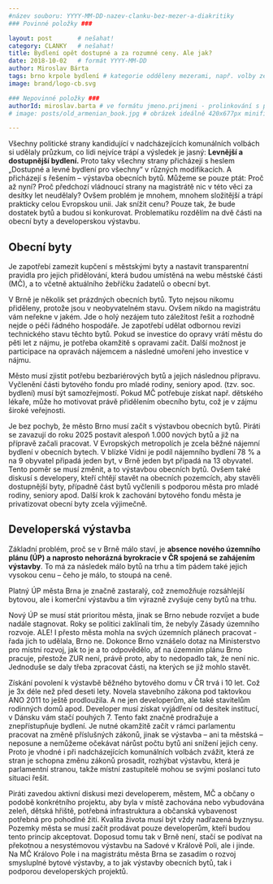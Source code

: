 ```yaml
---
#název souboru: YYYY-MM-DD-nazev-clanku-bez-mezer-a-diakritiky
### Povinné položky ###

layout: post       # nešahat!
category: CLANKY   # nešahat!
title: Bydlení opět dostupné a za rozumné ceny. Ale jak?
date: 2018-10-02   # formát YYYY-MM-DD
author: Miroslav Bárta
tags: brno krpole bydlení # kategorie odděleny mezerami, např. volby zemědělství životní-prostředí piráti (viz https://jihomoravsky.pirati.cz/tags/)
image: brand/logo-cb.svg

### Nepovinné položky ###
authorId: miroslav.barta # ve formátu jmeno.prijmeni - prolinkování s profilem přes uid
# image: posts/old_armenian_book.jpg # obrázek ideálně 420x677px minifikovaný přes https://tinypng.com/

---
```



Všechny politické strany kandidující v nadcházejících komunálních volbách si udělaly
průzkum, co lidi nejvíce trápí a výsledek je jasný: **Levnější a dostupnější bydlení.** Proto taky
všechny strany přicházejí s heslem „Dostupné a levné bydlení pro všechny“ v různých
modifikacích. A přicházejí s řešením – výstavba obecních bytů. Můžeme se pouze ptát: Proč
až nyní? Proč předchozí vládnoucí strany na magistrátě nic v této věci za desítky let
neudělaly? Ovšem problém je mnohem, mnohem složitější a trápí prakticky celou Evropskou
unii. Jak snížit cenu? Pouze tak, že bude dostatek bytů a budou si konkurovat. Problematiku
rozdělím na dvě části na obecní byty a developerskou výstavbu.

## Obecní byty

Je zapotřebí zamezit kupčení s městskými byty a nastavit transparentní pravidla pro
jejich přidělování, která budou umístěná na webu městské části (MČ), a to včetně aktuálního
žebříčku žadatelů o obecní byt.

V Brně je několik set prázdných obecních bytů. Tyto nejsou nikomu přiděleny,
protože jsou v neobyvatelném stavu. Ovšem nikdo na magistrátu vám neřekne v jakém. Jde
o holý nezájem tuto záležitost řešit a rozhodně nejde o péči řádného hospodáře. Je
zapotřebí udělat odbornou revizi technického stavu těchto bytů. Pokud se investice do
opravy vrátí městu do pěti let z nájmu, je potřeba okamžitě s opravami začít. Další možnost
je participace na opravách nájemcem a následné umoření jeho investice v nájmu.

Město musí zjistit potřebu bezbariérových bytů a jejich následnou přípravu. Vyčlenění
části bytového fondu pro mladé rodiny, seniory apod. (tzv. soc. bydlení) musí být
samozřejmostí. Pokud MČ potřebuje získat např. dětského lékaře, může ho motivovat právě
přidělením obecního bytu, což je v zájmu široké veřejnosti.

Je bez pochyb, že město Brno musí začít s výstavbou obecních bytů. Piráti se
zavazují do roku 2025 postavit alespoň 1.000 nových bytů a již na přípravě začali pracovat.
V Evropských metropolích je zcela běžné nájemní bydlení v obecních bytech. V blízké Vídni
je podíl nájemního bydlení 78 % a na 9 obyvatel připadá jeden byt, v Brně jeden byt připadá
na 13 obyvatel. Tento poměr se musí změnit, a to výstavbou obecních bytů. Ovšem také
diskusí s developery, kteří chtějí stavět na obecních pozemcích, aby stavěli dostupnější
byty, případně část bytů vyčlenili s podporou města pro mladé rodiny, seniory apod. Další
krok k zachování bytového fondu města je privatizovat obecní byty zcela výjimečně.

## Developerská výstavba

Základní problém, proč se v Brně málo staví, je **absence nového územního plánu
(ÚP) a naprosto nehorázná byrokracie v ČR spojená se zahájením výstavby**. To má za
následek málo bytů na trhu a tím pádem také jejich vysokou cenu – čeho je málo, to stoupá
na ceně.

Platný ÚP města Brna je značně zastaralý, což
znemožňuje rozsáhlejší bytovou, ale i komerční výstavbu a tím výrazně zvyšuje ceny bytů na trhu.

Nový ÚP se musí stát prioritou města, jinak se Brno nebude rozvíjet a bude nadále
stagnovat. Roky se politici zaklínali tím, že nebyly Zásady územního rozvoje. ALE! I přesto
města mohla na svých územních plánech pracovat - řada jich to udělala, Brno ne. Dokonce
Brno vznášelo dotaz na Ministerstvo pro místní rozvoj, jak to je a to odpovědělo, ať na
územním plánu Brno pracuje, přestože ZUR není, právě proto, aby to nedopadlo tak, že není
nic. Jednoduše se daly třeba zpracovat části, na kterých se již mohlo stavět.

Získání povolení k výstavbě běžného bytového domu v ČR trvá i 10 let. Což je 3x
déle než před deseti lety. Novela stavebního zákona pod taktovkou ANO 2011 to ještě
prodloužila. A ne jen developerům, ale také stavitelům rodinných domů apod. Developer
musí získat vyjádření od desítek institucí, v Dánsku vám stačí pouhých 7. Tento fakt značně
prodražuje a znepřístupňuje bydlení. Je nutné okamžitě začít v rámci parlamentu pracovat
na změně příslušných zákonů, jinak se výstavba – ani ta městská – neposune a nemůžeme
očekávat nárůst počtu bytů ani snížení jejich ceny. Proto je vhodné i při nadcházejících
komunálních volbách zvážit, která ze stran je schopna změnu zákonů prosadit, rozhýbat
výstavbu, která je parlamentní stranou, takže místní zastupitelé mohou se svými poslanci
tuto situaci řešit.

Piráti zavedou aktivní diskusi mezi developerem, městem, MČ a občany o podobě
konkrétního projektu, aby byla v místě zachována nebo vybudována zeleň, dětská hřiště,
potřebná infrastruktura a občanská vybavenost potřebná pro pohodlné žití. Kvalita života
musí být vždy nadřazená byznysu. Pozemky města se musí začít prodávat pouze
developerům, kteří budou tento princip akceptovat. Doposud tomu tak v Brně není, stačí se
podívat na překotnou a nesystémovou výstavbu na Sadové v Králově Poli, ale i jinde.
Na MČ Královo Pole i na magistrátu města Brna se zasadím o rozvoj smysluplné bytové
výstavby, a to jak výstavby obecních bytů, tak i podporou developerských projektů.
